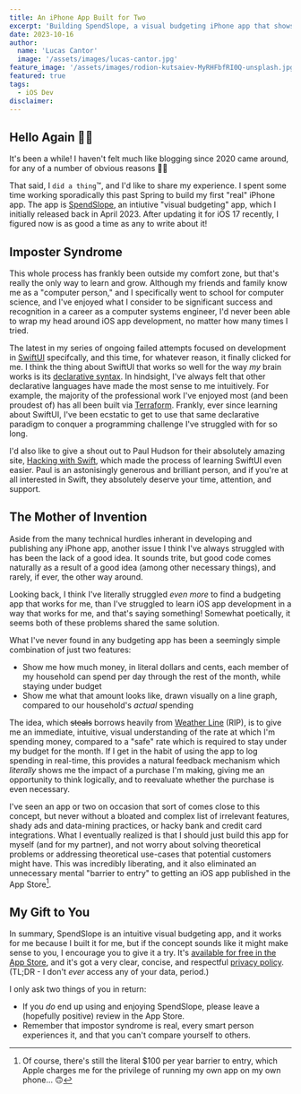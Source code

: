 ```yaml
---
title: An iPhone App Built for Two
excerpt: 'Building SpendSlope, a visual budgeting iPhone app that shows spending patterns compared to safe budget rates using SwiftUI.'
date: 2023-10-16
author:
  name: 'Lucas Cantor'
  image: '/assets/images/lucas-cantor.jpg'
feature_image: '/assets/images/rodion-kutsaiev-MyRHFbfRI0Q-unsplash.jpg'
featured: true
tags:
  - iOS Dev
disclaimer:
---
```


## Hello Again 👋🏼

It's been a while! I haven't felt much like blogging since 2020 came around, for any of a number of obvious reasons 🤷‍♂️

That said, I `did a thing`™️, and I'd like to share my experience. I spent some time working sporadically this past Spring to build my first "real" iPhone app. The app is [SpendSlope](https://apps.apple.com/us/app/spendslope/id1663967071), an intiutive "visual budgeting" app, which I initially released back in April 2023. After updating it for iOS 17 recently, I figured now is as good a time as any to write about it!

## Imposter Syndrome

This whole process has frankly been outside my comfort zone, but that's really the only way to learn and grow. Although my friends and family know me as a "computer person," and I specifically went to school for computer science, and I've enjoyed what I consider to be significant success and recognition in a career as a computer systems engineer, I'd never been able to wrap my head around iOS app development, no matter how many times I tried.

The latest in my series of ongoing failed attempts focused on development in [SwiftUI](https://developer.apple.com/xcode/swiftui/) specifcally, and this time, for whatever reason, it finally clicked for me. I think the thing about SwiftUI that works so well for the way _my_ brain works is its [declarative syntax](https://en.wikipedia.org/wiki/Declarative_programming). In hindsight, I've always felt that other declarative languages have made the most sense to me intuitively. For example, the majority of the professional work I've enjoyed most (and been proudest of) has all been built via [Terraform](https://www.terraform.io). Frankly, ever since learning about SwiftUI, I've been ecstatic to get to use that same declarative paradigm to conquer a programming challenge I've struggled with for so long.

I'd also like to give a shout out to Paul Hudson for their absolutely amazing site, [Hacking with Swift](https://www.hackingwithswift.com/learn), which made the process of learning SwiftUI even easier. Paul is an astonisingly generous and brilliant person, and if you're at all interested in Swift, they absolutely deserve your time, attention, and support.

## The Mother of Invention

Aside from the many technical hurdles inherant in developing and publishing any iPhone app, another issue I think I've always struggled with has been the lack of a good idea. It sounds trite, but good code comes naturally as a result of a good idea (among other necessary things), and rarely, if ever, the other way around.

Looking back, I think I've literally struggled _even more_ to find a budgeting app that works for me, than I've struggled to learn iOS app development in a way that works for me, and that's saying something! Somewhat poetically, it seems both of these problems shared the same solution.

What I've never found in any budgeting app has been a seemingly simple combination of just two features:

- Show me how much money, in literal dollars and cents, each member of my household can spend per day through the rest of the month, while staying under budget
- Show me what that amount looks like, drawn visually on a line graph, compared to our household's _actual_ spending

The idea, which ~~steals~~ borrows heavily from [Weather Line](https://weatherlineapp.com) (RIP), is to give me an immediate, intuitive, visual understanding of the rate at which I'm spending money, compared to a "safe" rate which is required to stay under my budget for the month. If I get in the habit of using the app to log spending in real-time, this provides a natural feedback mechanism which _literally_ shows me the impact of a purchase I'm making, giving me an opportunity to think logically, and to reevaluate whether the purchase is even necessary.

I've seen an app or two on occasion that sort of comes close to this concept, but never without a bloated and complex list of irrelevant features, shady ads and data-mining practices, or hacky bank and credit card integrations. What I eventually realized is that I should just build this app for myself (and for my partner), and not worry about solving theoretical problems or addressing theoretical use-cases that potential customers might have. This was incredibly liberating, and it also eliminated an unnecessary mental "barrier to entry" to getting an iOS app published in the App Store[^1].

[^1]: Of course, there's still the literal $100 per year barrier to entry, which Apple charges me for the privilege of running my own app on my own phone... 🙃

## My Gift to You

In summary, SpendSlope is an intuitive visual budgeting app, and it works for me because I built it for me, but if the concept sounds like it might make sense to you, I encourage you to give it a try. It's [available for free in the App Store](https://apps.apple.com/us/app/spendslope/id1663967071), and it's got a very clear, concise, and respectful [privacy policy](https://kindredcode.com/privacy). (TL;DR - I don't _ever_ access any of your data, period.)

I only ask two things of you in return:

- If you _do_ end up using and enjoying SpendSlope, please leave a (hopefully positive) review in the App Store.
- Remember that impostor syndrome is real, every smart person experiences it, and that you can't compare yourself to others.
